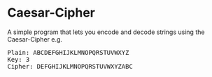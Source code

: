 # Caesar-Cipher
A simple program that lets you encode and decode strings using the Caesar-Cipher
e.g.
<pre>
Plain: ABCDEFGHIJKLMNOPQRSTUVWXYZ
Key: 3
Cipher: DEFGHIJKLMNOPQRSTUVWXYZABC
</pre>
